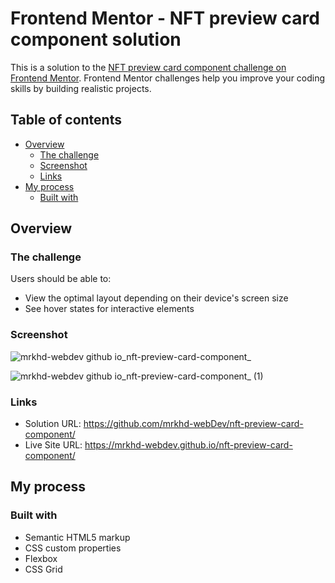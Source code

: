 # Frontend Mentor - NFT preview card component solution

This is a solution to the [NFT preview card component challenge on Frontend Mentor](https://www.frontendmentor.io/challenges/nft-preview-card-component-SbdUL_w0U). Frontend Mentor challenges help you improve your coding skills by building realistic projects. 

## Table of contents

- [Overview](#overview)
  - [The challenge](#the-challenge)
  - [Screenshot](#screenshot)
  - [Links](#links)
- [My process](#my-process)
  - [Built with](#built-with)

## Overview

### The challenge

Users should be able to:

- View the optimal layout depending on their device's screen size
- See hover states for interactive elements

### Screenshot
![mrkhd-webdev github io_nft-preview-card-component_](https://user-images.githubusercontent.com/85605446/202851489-8a49f386-ff37-4b25-9852-f9ba80c89a1c.png)

![mrkhd-webdev github io_nft-preview-card-component_ (1)](https://user-images.githubusercontent.com/85605446/202851492-8308e9cd-4ddd-4aa0-9400-5eefb35e4c25.png)


### Links

- Solution URL: https://github.com/mrkhd-webDev/nft-preview-card-component/
- Live Site URL: https://mrkhd-webdev.github.io/nft-preview-card-component/

## My process

### Built with

- Semantic HTML5 markup
- CSS custom properties
- Flexbox
- CSS Grid
